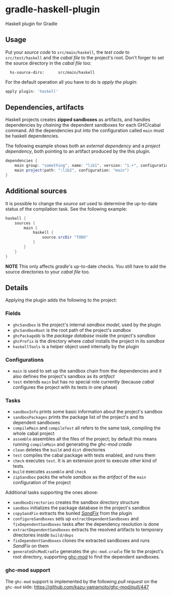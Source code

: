 # gradle-haskell-plugin
Haskell plugin for Gradle

## Usage

Put your _source code_ to `src/main/haskell`, the _test code_ to `src/test/haskell` and the _cabal file_ to the project's root.
Don't forger to set the source directory in the _cabal file_ too:
```
  hs-source-dirs:      src/main/haskell
```

For the default operation all you have to do is _apply the plugin_:

```groovy
apply plugin: 'haskell'
```

## Dependencies, artifacts
Haskell projects creates **zipped sandboxes** as artifacts, and handles dependencies by *chaining* the dependent sandboxes for each GHC/cabal command.
All the dependencies put into the configuration called `main` must be haskell dependencies.

The following example shows both an _external dependency_ and a _project dependency_, both pointing to an artifact produced by the this plugin.

```groovy
dependencies {
    main group: "something", name: "lib1", version: "1.+", configuration: 'main'
    main project(path: ":lib2", configuration: "main")
}

```

## Additional sources
It is possible to change the _source set_ used to determine the up-to-date status of the compilation task.
See the following example:

```groovy
haskell {
    sources {
        main {
            haskell {
                source.srcDir "TODO"
            }
        }
    }
}
```

**NOTE** This only affects _gradle_'s up-to-date checks. You still have to add the source directories to your _cabal file_ too.

## Details
Applying the plugin adds the following to the project:

### Fields

- `ghcSandbox` is the project's internal _sandbox model_, used by the plugin
- `ghcSandboxRoot` is the root path of the project's _sandbox_
- `ghcPackageDb` is the _package database_ inside the project's _sandbox_
- `ghcPrefix` is the directory where _cabal_ installs the project in its _sandbox_
- `haskellTools` is a helper object used internally by the plugin

### Configurations

- `main` is used to set up the sandbox chain from the dependencies and it also defines the project's sandbox as its _artifact_
- `test` extends `main` but has no special role currently (because _cabal_ configures the project with its tests in one phase)

### Tasks

- `sandboxInfo` prints some basic information about the project's sandbox
- `sandboxPackages` prints the package list of the project's and its dependent sandboxes
- `compileMain` and `compileTest` all refers to the same task, compiling the whole cabal project
- `assemble` assembles all the files  of the project; by default this means running `compileMain` and generating the _ghc-mod cradle_
- `clean` deletes the `build` and `dist` directories
- `test` compiles the cabal package with tests enabled, and runs them
- `check` executes `test`. It is an extension point to execute other kind of tests.
- `build` executes `assemble` and `check`
- `zipSandbox` packs the whole _sandbox_ as the _artifact_ of the `main` configuration of the project

Additional tasks supporting the ones above:
- `sandboxDirectories` creates the sandbox directory structure
- `sandbox` initializes the package database in the project's sandbox
- `copySandFix` extracts the bunled [_SandFix_](https://github.com/exFalso/sandfix) from the plugin
- `configureSandboxes` sets up `extractDependentSandboxes` and `fixDependentSandboxes` tasks after the dependency resolution is done
- `extractDependentSandboxes` extracts the resolved artifacts to temporary directories inside `build/deps`
- `fixDependentSandboxes` clones the extracted sandboxes and runs _SandFix_ on them
- `generateGhcModCradle` generates the `ghc-mod.cradle` file to the project's root directory, supporting [ghc-mod](http://www.mew.org/~kazu/proj/ghc-mod/en/) to find the dependent sandboxes.

### ghc-mod support
The `ghc-mod` support is implemented by the following _pull request_ on the `ghc-mod` side:
https://github.com/kazu-yamamoto/ghc-mod/pull/447
